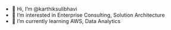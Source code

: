 - 👋 Hi, I’m @karthiksulibhavi
- 👀 I’m interested in Enterprise Consulting, Solution Architecture
- 🌱 I’m currently learning AWS, Data Analytics
